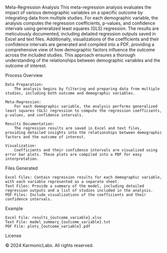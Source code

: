 Meta-Regression Analysis
This meta-regression analysis evaluates the impact of various demographic variables on a specific outcome by integrating data from multiple studies.
For each demographic variable, the analysis computes the regression coefficients, p-values, and confidence intervals using generalized least squares (GLS) regression.
The results are meticulously documented, including detailed regression outputs saved in Excel and text files.
Additionally, visualizations of the coefficients and their confidence intervals are generated and compiled into a PDF, providing a comprehensive view of how demographic factors influence the outcome across the included studies.
This approach ensures a thorough understanding of the relationships between demographic variables and the outcome of interest.

Process Overview

    Data Preparation:
        The analysis begins by filtering and preparing data from multiple studies, including both outcome and demographic variables.

    Meta-Regression:
        For each demographic variable, the analysis performs generalized least squares (GLS) regression to compute the regression coefficients, p-values, and confidence intervals.

    Results Documentation:
        The regression results are saved in Excel and text files, providing detailed insights into the relationships between demographic factors and the outcome of interest.

    Visualization:
        Coefficients and their confidence intervals are visualized using error bar plots. These plots are compiled into a PDF for easy interpretation.

Files Generated

    Excel Files: Contain regression results for each demographic variable, with each variable represented as a separate sheet.
    Text Files: Provide a summary of the model, including detailed regression outputs and a list of studies included in the analysis.
    PDF Files: Include visualizations of the coefficients and their confidence intervals.

Example

    Excel File: results_{outcome_variable}.xlsx
    Text File: model_summary_{outcome_variable}.txt
    PDF File: plots_{outcome_variable}.pdf

License

© 2024 KarmonicLabs. All rights reserved.

